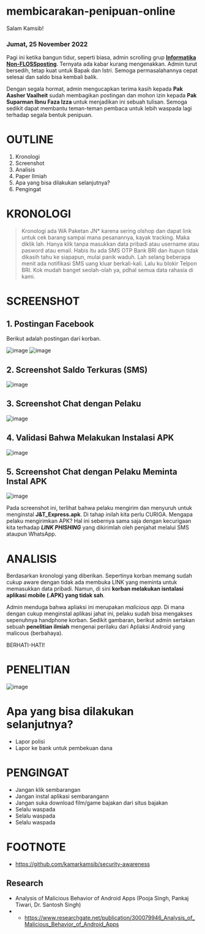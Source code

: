# membicarakan-penipuan-online
Salam Kamsib!

### Jumat, 25 November 2022

Pagi ini ketika bangun tidur, seperti biasa, admin scrolling grup [**Informatika Non-FLOSSposting**](https://www.facebook.com/groups/informatika.cringeposting). Ternyata ada kabar kurang mengenakkan. Admin turut bersedih, tetap kuat untuk Bapak dan Istri. Semoga permasalahannya cepat selesai dan saldo bisa kembali balik.

Dengan segala hormat, admin mengucapkan terima kasih kepada **Pak Aasher Vaalheit** sudah membagikan postingan dan mohon izin kepada **Pak Suparman Ibnu Faza Izza** untuk menjadikan ini sebuah tulisan. Semoga sedikit dapat membantu teman-teman pembaca untuk lebih waspada lagi terhadap segala bentuk penipuan.

# OUTLINE
1. Kronologi
2. Screenshot
3. Analisis
4. Paper Ilmiah
5. Apa yang bisa dilakukan selanjutnya?
6. Pengingat

# KRONOLOGI 

> Kronologi ada WA Paketan JN* karena sering olshop dan dapat link untuk cek barang sampai mana pesanannya, kayak tracking. Maka diklik lah. Hanya klik tanpa masukkan data pribadi atau username atau pasword atau email. 
Habis itu ada SMS OTP Bank BRI dan itupun tidak dikasih tahu ke siapapun, mulai panik waduh. Lah selang beberapa menit ada notifikasi SMS uang kluar berkali-kali. 
Lalu ku blokir Telpon BRI. Kok mudah banget seolah-olah ya, pdhal semua data rahasia di kami. 

# SCREENSHOT

## 1. Postingan Facebook

Berikut adalah postingan dari korban.

![image](/1ss-postingan.jpg)
![image](ss-kronologi.jpg)

## 2. Screenshot Saldo Terkuras (SMS)
![image](/ss-dana-terkuras.jpg)

## 3. Screenshot Chat dengan Pelaku 
![image](/ss-chat-JNT.jpg)

## 4. Validasi Bahwa Melakukan Instalasi APK
![image](/4ss-install-apk-cen.jpg)

## 5. Screenshot Chat dengan Pelaku Meminta Instal APK
![image](/ss-chat-JNT-apk.jpg)

Pada screenshot ini, terlihat bahwa pelaku mengirim dan menyuruh untuk menginstal **J&T_Express.apk**. Di tahap inilah kita perlu CURIGA. Mengapa pelaku mengirimkan APK? Hal ini sebernya sama saja dengan kecurigaan kita terhadap **_LINK PHISHING_** yang dikirimlah oleh penjahat melalui SMS ataupun WhatsApp.

# ANALISIS
Berdasarkan kronologi yang diberikan. Sepertinya korban memang sudah cukup aware dengan tidak ada membuka LINK yang meminta untuk memasukkan data pribadi. Namun, di sini **korban melakukan isntalasi aplikasi mobile (.APK) yang tidak sah**. 

Admin menduga bahwa apliaksi ini merupakan _malicious app_. Di mana dengan cukup menginstal aplikasi jahat ini, pelaku sudah bisa mengakses sepenuhnya handphone korban. Sedikit gambaran, berikut admin sertakan sebuah **penelitian ilmiah** mengenai perilaku dari Apliaksi Android yang malicous (berbahaya).

BERHATI-HATI!

# PENELITIAN
![image](/SS-RESEARCHGATE.jpg)

# Apa yang bisa dilakukan selanjutnya?

- Lapor polisi
- Lapor ke bank untuk pembekuan dana

# PENGINGAT

- Jangan klik sembarangan
- Jangan instal aplikasi sembarangann
- Jangan suka download film/game bajakan dari situs bajakan
- Selalu waspada
- Selalu waspada
- Selalu waspada

# FOOTNOTE
- https://github.com/kamarkamsib/security-awareness

## Research
- Analysis of Malicious Behavior of Android Apps (Pooja Singh, Pankaj Tiwari, Dr. Santosh Singh)
- - https://www.researchgate.net/publication/300079946_Analysis_of_Malicious_Behavior_of_Android_Apps

